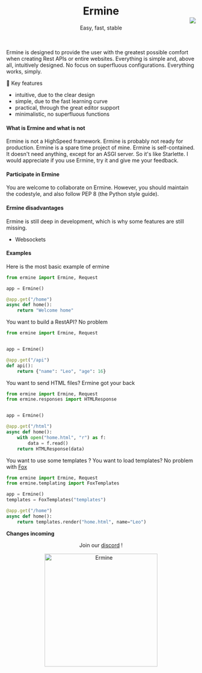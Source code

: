<h1 align="center">Ermine</h1>
<p align="center"> Easy, fast, stable </p>
<img src="https://cdn.discordapp.com/attachments/857979752991031296/942470898286485524/Logo1.svg" align="right" style="margin-top: -50px;"/>
<br>
<br>
Ermine is designed to provide the user with the greatest possible comfort when creating Rest APIs or entire websites.
Everything is simple and, above all, intuitively designed. No focus on superfluous configurations. Everything works, simply.

🔑 Key features

- intuitive, due to the clear design
- simple, due to the fast learning curve
- practical, through the great editor support
- minimalistic, no superfluous functions

#### What is Ermine and what is not


Ermine is not a HighSpeed framework. Ermine is probably not ready for production. Ermine is a spare time project of mine. Ermine is self-contained. It doesn't need anything, except for an ASGI server. So it's like Starlette.
I would appreciate if you use Ermine, try it and give me your feedback.

#### Participate in Ermine

You are welcome to collaborate on Ermine. However, you should maintain the codestyle, and also follow PEP 8 (the Python style guide).

#### Ermine disadvantages

Ermine is still deep in development, which is why some features are still missing. 

- Websockets

#### Examples

Here is the most basic example of ermine

```py
from ermine import Ermine, Request

app = Ermine()

@app.get("/home")
async def home():
	return "Welcome home"
```

You want to build a RestAPI? No problem

```py
from ermine import Ermine, Request


app = Ermine()

@app.get("/api")
def api():
	return {"name": "Leo", "age": 16}
```

You want to send HTML files? Ermine got your back

```py
from ermine import Ermine, Request
from ermine.responses import HTMLResponse


app = Ermine()

@app.get("/html")
async def home():
	with open("home.html", "r") as f:
		data = f.read()
	return HTMLResponse(data)
```

You want to use some templates ? You want to load templates? No problem with [Fox](https://github.com/cheetahbyte/fuchs)

```py
from ermine import Ermine, Request
from ermine.templating import FoxTemplates

app = Ermine()
templates = FoxTemplates("templates")

@app.get("/home")
async def home():
	return templates.render("home.html", name="Leo")
```

**Changes incoming**
<center>

Join our [discord](https://discord.gg/EtqGfBVuZS) !

<img src="https://images.unsplash.com/photo-1548714859-18c34a4c384a?ixlib=rb-1.2.1&ixid=MnwxMjA3fDB8MHxwaG90by1wYWdlfHx8fGVufDB8fHx8&auto=format&fit=crop&w=1074&q=80" alt="Ermine" style="height: 300px" /></center>
